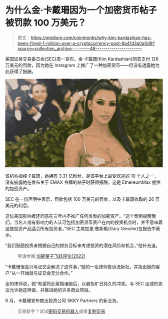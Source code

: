 # 为什么金·卡戴珊因为一个加密货币帖子被罚款 100 万美元？

> 原文：<https://medium.com/coinmonks/why-kim-kardashian-has-been-fined-1-million-over-a-cryptocurrency-post-8a41d3a0a0d9?source=collection_archive---------46----------------------->

美国证券交易委员会(SEC)周一宣布，金·卡戴珊(Kim Kardashian)同意支付 126 万美元的罚款，因为她在 Instagram 上推广了一种加密货币——但没有透露她为此获得了报酬。

![](img/d18a12667e77c3441869792e004d39d4.png)

该机构指控卡戴珊，她拥有 3.31 亿粉丝，是该平台上最受欢迎的 10 个人之一，没有披露她在发布关于 EMAX 令牌的帖子时获得报酬，这是 EthereumMax 提供的加密资产。

SEC 在一份声明中表示，罚款包括 100 万美元的罚金，以及卡戴珊收取的 26 万美元的利息。

这位美国影响者还同意在三年内不推广任何类型的加密资产。“这个案例提醒我们，当名人或有影响力的人认可包括加密货币资产在内的投资机会时，并不意味着这些投资产品适合所有投资者，”SEC 主席加里·詹斯勒(Gary Gensler)在报告中表示。

“我们鼓励投资者根据自己的财务目标来考虑投资的潜在风险和机会，”他补充道。

> 另请参阅:[加密量子飞跃评论(2022)](/coinmonks/crypto-quantum-leap-review-april-2022-is-it-scam-or-legit-and-worth-buying-966597cae7b2)

“卡戴珊很高兴与证交会解决了这件事，”她的一名律师告诉法新社，并指出她的客户“从一开始就与证交会充分合作。”

金的律师说，她“希望将此案抛诸脑后，以避免旷日持久的冲突。与 SEC 达成的协议允许她这样做，并推进她的许多商业项目。

9 月，卡戴珊宣布推出投资公司 SKKY Partners 的新业务。

> 交易新手？试试[密码交易机器人](/coinmonks/crypto-trading-bot-c2ffce8acb2a)或者[复制交易](/coinmonks/top-10-crypto-copy-trading-platforms-for-beginners-d0c37c7d698c)